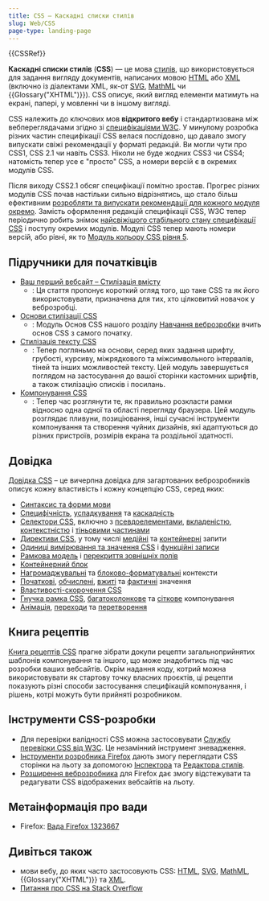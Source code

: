 ```yaml
---
title: CSS – Каскадні списки стилів
slug: Web/CSS
page-type: landing-page
---
```


{{CSSRef}}

**Каскадні списки стилів** (**CSS**) — це мова [стилів](docs/Web/API/StyleSheet), що використовується для задання вигляду документів, написаних мовою [HTML](/uk/docs/Web/HTML) або [XML](/uk/docs/Web/XML/XML_introduction) (включно із діалектами XML, як-от [SVG](/uk/docs/Web/SVG), [MathML](/uk/docs/Web/MathML) чи {{Glossary("XHTML")}}). CSS описує, який вигляд елементи матимуть на екрані, папері, у мовленні чи в іншому вигляді.

CSS належить до ключових мов **відкритого вебу** і стандартизована між вебпереглядачами згідно зі [специфікаціями W3C](https://www.w3.org/Style/CSS/#specs). У минулому розробка різних частин специфікації CSS велася послідовно, що давало змогу випускати свіжі рекомендації у форматі редакцій. Ви могли чути про CSS1, CSS 2.1 чи навіть CSS3. Ніколи не буде жодних CSS3 чи CSS4; натомість тепер усе є "просто" CSS, а номери версій є в окремих модулів CSS.

Після виходу CSS2.1 обсяг специфікації помітно зростав. Прогрес різних модулів CSS почав настільки сильно відрізнятись, що стало більш ефективним [розробляти та випускати рекомендації для кожного модуля окремо](https://www.w3.org/Style/CSS/current-work). Замість оформлення редакцій специфікації CSS, W3C тепер періодично робить знімок [найсвіжішого стабільного стану специфікації CSS](https://www.w3.org/TR/css/) і поступу окремих модулів. Модулі CSS тепер мають номери версій, або рівні, як то [Модуль кольору CSS рівня 5](https://drafts.csswg.org/css-color-5/).

## Підручники для початківців

- [Ваш перший вебсайт – Стилізація вмісту](/uk/docs/Learn_web_development/Getting_started/Your_first_website/Styling_the_content)
  - : Ця стаття пропонує короткий огляд того, що таке CSS та як його використовувати, призначена для тих, хто цілковитий новачок у веброзробці.
- [Основи стилізації CSS](/uk/docs/Learn_web_development/Core/Styling_basics)
  - : Модуль Основ CSS нашого розділу [Навчання веброзробки](/uk/docs/Learn_web_development) вчить основ CSS з самого початку.
- [Стилізація тексту CSS](/uk/docs/Learn_web_development/Core/Text_styling)
  - : Тепер погляньмо на основи, серед яких задання шрифту, грубості, курсиву, міжрядкового та міжсимвольного інтервалів, тіней та інших можливостей тексту. Цей модуль завершується поглядом на застосування до вашої сторінки кастомних шрифтів, а також стилізацію списків і посилань.
- [Компонування CSS](/uk/docs/Learn_web_development/Core/CSS_layout)
  - : Тепер час розглянути те, як правильно розкласти рамки відносно одна одної та області перегляду браузера. Цей модуль розглядає пливуни, позиціювання, інші сучасні інструменти компонування та створення чуйних дизайнів, які адаптуються до різних пристроїв, розмірів екрана та роздільної здатності.

## Довідка

[Довідка CSS](/uk/docs/Web/CSS/Reference) – це вичерпна довідка для загартованих веброзробників описує кожну властивість і кожну концепцію CSS, серед яких:

- [Синтаксис та форми мови](/uk/docs/Web/CSS/Syntax)
- [Специфічність](/uk/docs/Web/CSS/Specificity), [успадкування](/uk/docs/Web/CSS/Inheritance) та [каскадність](/uk/docs/Web/CSS/Cascade)
- [Селектори CSS](/uk/docs/Web/CSS/CSS_selectors), включно з [псевдоелементами](/uk/docs/Web/CSS/CSS_pseudo-elements), [вкладеністю](/uk/docs/Web/CSS/CSS_nesting), [контекстністю](/uk/docs/Web/CSS/CSS_scoping) і [тіньовими частинами](/uk/docs/Web/CSS/CSS_shadow_parts)
- [Директиви CSS](/uk/docs/Web/CSS/At-rule), у тому числі [медійні](/uk/docs/Web/CSS/CSS_media_queries) та [контейнерні](/uk/docs/Web/CSS/CSS_containment) запити
- [Одиниці вимірювання та значення CSS](/uk/docs/Web/CSS/CSS_Values_and_Units) і [функційні записи](/uk/docs/Web/CSS/CSS_Functions)
- [Рамкова модель](/uk/docs/Web/CSS/CSS_box_model/Introduction_to_the_CSS_box_model) і [перекриття зовнішніх полів](/uk/docs/Web/CSS/CSS_box_model/Mastering_margin_collapsing)
- [Контейнерний блок](/uk/docs/Web/CSS/Containing_block)
- [Нагромаджувальні](/uk/docs/Web/CSS/CSS_positioned_layout/Understanding_z-index/Stacking_context) та [блоково-форматувальні](/uk/docs/Web/CSS/CSS_display/Block_formatting_context) контексти
- [Початкові](/uk/docs/Web/CSS/initial_value), [обчислені](/uk/docs/Web/CSS/computed_value), [вжиті](/uk/docs/Web/CSS/used_value) та [фактичні](/uk/docs/Web/CSS/actual_value) значення
- [Властивості-скорочення CSS](/uk/docs/Web/CSS/Shorthand_properties)
- [Гнучка рамка CSS](/uk/docs/Web/CSS/CSS_flexible_box_layout), [багатоколонкове](/uk/docs/Web/CSS/CSS_multicol_layout) та [сіткове](/uk/docs/Web/CSS/CSS_grid_layout) компонування
- [Анімація](/uk/docs/Web/CSS/CSS_animations), [переходи](/uk/docs/Web/CSS/CSS_transitions) та [перетворення](/uk/docs/Web/CSS/CSS_transforms)

## Книга рецептів

[Книга рецептів CSS](/uk/docs/Web/CSS/Layout_cookbook) прагне зібрати докупи рецепти загальноприйнятих шаблонів компонування та іншого, що може знадобитись під час розробки ваших вебсайтів. Окрім надання коду, котрий можна використовувати як стартову точку власних проєктів, ці рецепти показують різні способи застосування специфікацій компонування, і рішень, котрі можуть бути прийняті розробником.

## Інструменти CSS-розробки

- Для перевірки валідності CSS можна застосовувати [Службу перевірки CSS від W3C](https://jigsaw.w3.org/css-validator/). Це незамінний інструмент зневадження.
- [Інструменти розробника Firefox](https://firefox-source-docs.mozilla.org/devtools-user/index.html) дають змогу переглядати CSS сторінки на льоту за допомогою [Інспектора](https://firefox-source-docs.mozilla.org/devtools-user/page_inspector/index.html) та [Редактора стилів](https://firefox-source-docs.mozilla.org/devtools-user/style_editor/index.html).
- [Розширення веброзробника](https://addons.mozilla.org/uk/firefox/addon/web-developer/) для Firefox дає змогу відстежувати та редагувати CSS відображених вебсайтів на льоту.

## Метаінформація про вади

- Firefox: [Вада Firefox 1323667](https://bugzil.la/1323667)

## Дивіться також

- мови вебу, до яких часто застосовують CSS: [HTML](/uk/docs/Web/HTML), [SVG](/uk/docs/Web/SVG), [MathML](/uk/docs/Web/MathML), {{Glossary("XHTML")}} та [XML](/uk/docs/Web/XML/XML_introduction).
- [Питання про CSS на Stack Overflow](https://stackoverflow.com/questions/tagged/css)
